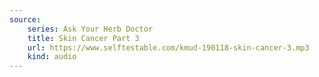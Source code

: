 ```yaml
---
source:
    series: Ask Your Herb Doctor
    title: Skin Cancer Part 3
    url: https://www.selftestable.com/kmud-190118-skin-cancer-3.mp3
    kind: audio
---
```

